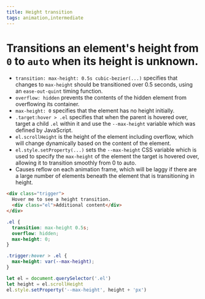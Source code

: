 ```yaml
---
title: Height transition
tags: animation,intermediate
---
```


# Transitions an element's height from `0` to `auto` when its height is unknown.

- `transition: max-height: 0.5s cubic-bezier(...)` specifies that changes to `max-height` should be transitioned over 0.5 seconds, using an `ease-out-quint` timing function.
- `overflow: hidden` prevents the contents of the hidden element from overflowing its container.
- `max-height: 0` specifies that the element has no height initially.
- `.target:hover > .el` specifies that when the parent is hovered over, target a child `.el` within it and use the `--max-height` variable which was defined by JavaScript.
- `el.scrollHeight` is the height of the element including overflow, which will change dynamically based on the content of the element.
- `el.style.setProperty(...)` sets the `--max-height` CSS variable which is used to specify the `max-height` of the element the target is hovered over, allowing it to transition smoothly from 0 to auto.
- Causes reflow on each animation frame, which will be laggy if there are a large number of elements beneath the element that is transitioning in height.

```html
<div class="trigger">
  Hover me to see a height transition.
  <div class="el">Additional content</div>
</div>
```

```css
.el {
  transition: max-height 0.5s;
  overflow: hidden;
  max-height: 0;
}

.trigger:hover > .el {
  max-height: var(--max-height);
}
```

```js
let el = document.querySelector('.el')
let height = el.scrollHeight
el.style.setProperty('--max-height', height + 'px')
```
